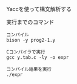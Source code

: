 
Yaccを使って構文解析する


実行までのコマンド
```
コンパイル
bison -y prog2-1.y

Cコンパイラで実行
gcc y.tab.c -ly -o expr

コンパイル結果を実行
./expr
```
